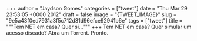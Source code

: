 
+++
author = "Jaydson Gomes"
categories = ["tweet"]
date = "Thu Mar 29 23:53:05 +0000 2012"
draft = false
image = "{TWEET_IMAGE}"
slug = "9e5a43f0ed7931a3f5c712d31d96efce92941b6e"
tags = ["tweet"]
title = """Tem NET em casa? Quer  si..."""
+++
Tem NET em casa? Quer  simular um acesso discado? Abra um Torrent. Pronto.
